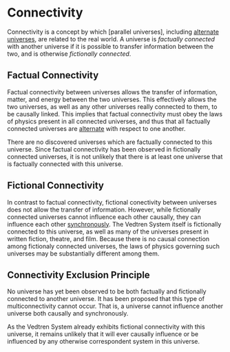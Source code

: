 # Connectivity

Connectivity is a concept by which [parallel universes], including [alternate universes](alternate-universe.md), are related to the real world. A universe is _factually connected_  with another universe if it is possible to transfer information between the two, and is otherwise _fictionally connected_.

## Factual Connectivity

Factual connectivity between universes allows the transfer of information, matter, and energy between the two universes. This effectively allows the two universes, as well as any other universes really connected to them, to be causally linked. This implies that factual connectivity must obey the laws of physics present in all connected universes, and thus that all factually connected universes are [alternate](alternate-universe.md) with respect to one another.

There are no discovered universes which are factually connected to this universe. Since factual connectivity has been observed in fictionally connected universes, it is not unlikely that there is at least one universe that is factually connected with this universe.

## Fictional Connectivity

In contrast to factual connectivity, fictional conectivity between universes does not allow the transfer of information. However, while fictionally connected universes cannot influence each other causally, they can influence each other [synchronously](https://en.wikipedia.org/wiki/Synchronicity). The Vedtren System itself is fictionally connected to this universe, as well as many of the universes present in written fiction, theatre, and film. Because there is no causal connection among fictionaly connected universes, the laws of physics governing such universes may be substantially different among them.

## Connectivity Exclusion Principle

No universe has yet been observed to be both factually and fictionally connected to another universe. It has been proposed that this type of multiconnectivity cannot occur. That is, a universe cannot influence another universe both causally and synchronously.

As the Vedtren System already exhibits fictional connectivity with this universe, it remains unlikely that it will ever causally influence or be influenced by any otherwise correspondent system in this universe.

